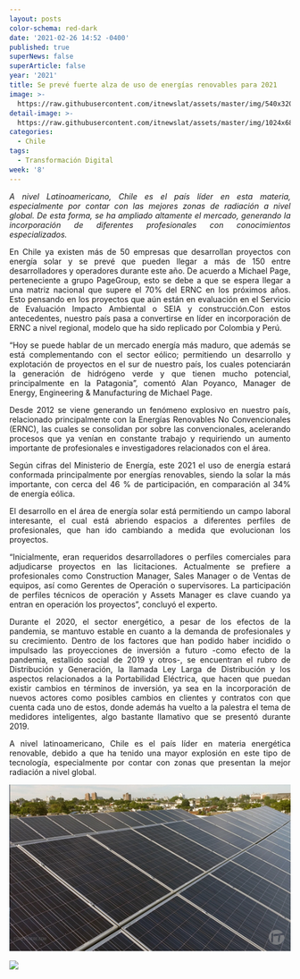 ```yaml
---
layout: posts
color-schema: red-dark
date: '2021-02-26 14:52 -0400'
published: true
superNews: false
superArticle: false
year: '2021'
title: Se prevé fuerte alza de uso de energías renovables para 2021
image: >-
  https://raw.githubusercontent.com/itnewslat/assets/master/img/540x320/Energia-Solar-p.jpg
detail-image: >-
  https://raw.githubusercontent.com/itnewslat/assets/master/img/1024x680/Energia-Solar-g.jpg
categories:
  - Chile
tags:
  - Transformación Digital
week: '8'
---
```

<p style="text-align: justify;"><em> A nivel Latinoamericano, Chile es el país líder en esta materia, especialmente por contar con las mejores zonas de radiación a nivel global. De esta forma, se ha ampliado altamente el mercado, generando la incorporación de diferentes profesionales con conocimientos especializados.</em></p>
<p style="text-align: justify;"> En Chile ya existen más de 50 empresas que desarrollan proyectos con energía solar y se prevé que pueden llegar a más de 150 entre desarrolladores y operadores durante este año. De acuerdo a Michael Page, perteneciente a grupo PageGroup, esto se debe a que se espera llegar a una matriz nacional que supere el 70% del ERNC en los próximos años. Esto pensando en los proyectos que aún están en evaluación en el Servicio de Evaluación Impacto Ambiental o SEIA y construcción.Con estos antecedentes, nuestro país pasa a convertirse en líder en incorporación de ERNC a nivel regional, modelo que ha sido replicado por Colombia y Perú.</p>
<p style="text-align: justify;">“Hoy se puede hablar de un mercado energía más maduro, que además se está complementando con el sector eólico; permitiendo un desarrollo y explotación de proyectos en el sur de nuestro país, los cuales potenciarán la generación de hidrógeno verde y que tienen mucho potencial, principalmente en la Patagonia”, comentó Alan Poyanco, Manager de Energy, Engineering &amp; Manufacturing de Michael Page.</p>
<p style="text-align: justify;">Desde 2012 se viene generando un fenómeno explosivo en nuestro país, relacionado principalmente con la Energías Renovables No Convencionales (ERNC), las cuales se consolidan por sobre las convencionales, acelerando procesos que ya venían en constante trabajo y requiriendo un aumento importante de profesionales e investigadores relacionados con el área.</p>
<p style="text-align: justify;">Según cifras del Ministerio de Energía, este 2021 el uso de energía estará conformada  principalmente por  energías renovables, siendo la solar la más importante, con cerca del 46 % de participación, en comparación al 34% de energía eólica.</p>
<p style="text-align: justify;">El desarrollo en el área de energía solar está permitiendo un campo laboral interesante, el cual está abriendo espacios a diferentes perfiles de profesionales, que han ido cambiando a medida que evolucionan los proyectos.</p>
<p style="text-align: justify;">“Inicialmente, eran requeridos desarrolladores o perfiles comerciales para adjudicarse proyectos en las licitaciones. Actualmente se prefiere a profesionales como Construction Manager, Sales Manager o de Ventas de equipos, así como Gerentes de Operación o supervisores. La participación de perfiles técnicos de operación y Assets Manager es clave cuando ya entran en operación los proyectos”, concluyó el experto.</p>
<p style="text-align: justify;">Durante el 2020, el sector energético, a pesar de los efectos de la pandemia, se mantuvo estable en cuanto a la demanda de profesionales y su crecimiento. Dentro de los factores que han podido haber incidido o impulsado las proyecciones de inversión a futuro -como efecto de la pandemia, estallido social de 2019 y otros-, se encuentran el rubro de Distribución y Generación, la llamada Ley Larga de Distribución y los aspectos relacionados a la Portabilidad Eléctrica, que hacen que puedan existir cambios en términos de inversión, ya sea en la incorporación de nuevos actores como posibles cambios en clientes y contratos con que cuenta cada uno de estos, donde además ha vuelto a la palestra el tema de medidores inteligentes, algo bastante llamativo que se presentó durante 2019.</p>
<p style="text-align: justify;">A nivel latinoamericano, Chile es el país líder en materia energética renovable, debido a que ha  tenido una mayor explosión en este tipo de tecnología, especialmente por contar con zonas que presentan la mejor radiación a nivel global.</p>
<p style="text-align: justify;"></p>

![](https://raw.githubusercontent.com/itnewslat/assets/master/img/540x320/Energia-Solar-p.jpg)

<img src="https://tracker.metricool.com/c3po.jpg?hash=56f88a41e39ab42c063cc51676587a04"/>